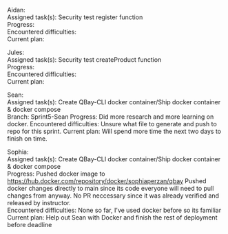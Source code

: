 Aidan:  
  Assigned task(s):  Security test register function  
  Progress:  
  Encountered difficulties:  
  Current plan:  
  
Jules:  
  Assigned task(s):  Security test createProduct function  
  Progress:  
  Encountered difficulties:  
  Current plan:    

Sean:  
  Assigned task(s):  Create QBay-CLI docker container/Ship docker container & docker compose  
  Branch:  Sprint5-Sean
  Progress:  Did more research and more learning on docker.
  Encountered difficulties:  Unsure what file to generate and push to repo for this sprint.
  Current plan:  Will spend more time the next two days to finish on time.
  
  
Sophia:  
  Assigned task(s):  Create QBay-CLI docker container/Ship docker container & docker compose  
  Progress:  Pushed docker image to https://hub.docker.com/repository/docker/sophiaperzan/qbay  Pushed docker changes directly to main since its code everyone will need to pull changes from anyway. No PR neccessary since it was already verified and released by instructor.  
  Encountered difficulties:  None so far, I've used docker before so its familiar
  Current plan:  Help out Sean with Docker and finish the rest of deployment before deadline
